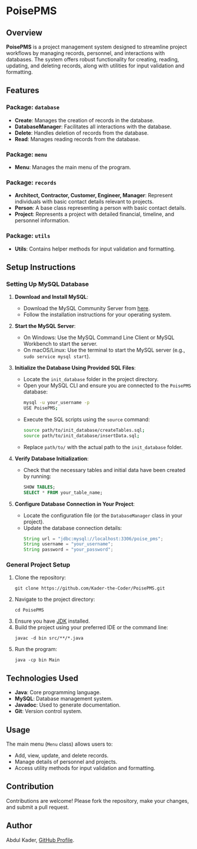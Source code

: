 # PoisePMS

## Overview
**PoisePMS** is a project management system designed to streamline project workflows by managing records, personnel, and interactions with databases. The system offers robust functionality for creating, reading, updating, and deleting records, along with utilities for input validation and formatting.

## Features
### Package: `database`
- **Create**: Manages the creation of records in the database.
- **DatabaseManager**: Facilitates all interactions with the database.
- **Delete**: Handles deletion of records from the database.
- **Read**: Manages reading records from the database.

### Package: `menu`
- **Menu**: Manages the main menu of the program.

### Package: `records`
- **Architect, Contractor, Customer, Engineer, Manager**: Represent individuals with basic contact details relevant to projects.
- **Person**: A base class representing a person with basic contact details.
- **Project**: Represents a project with detailed financial, timeline, and personnel information.

### Package: `utils`
- **Utils**: Contains helper methods for input validation and formatting.

## Setup Instructions

### Setting Up MySQL Database
1. **Download and Install MySQL**:
    - Download the MySQL Community Server from [here](https://dev.mysql.com/downloads/mysql/).
    - Follow the installation instructions for your operating system.

2. **Start the MySQL Server**:
    - On Windows: Use the MySQL Command Line Client or MySQL Workbench to start the server.
    - On macOS/Linux: Use the terminal to start the MySQL server (e.g., `sudo service mysql start`).

3. **Initialize the Database Using Provided SQL Files**:
   - Locate the `init_database` folder in the project directory.
   - Open your MySQL CLI and ensure you are connected to the `PoisePMS` database:
     ```bash
     mysql -u your_username -p
     USE PoisePMS;
     ```
   - Execute the SQL scripts using the `source` command:
     ```bash
     source path/to/init_database/createTables.sql;
     source path/to/init_database/insertData.sql;
     ```
   - Replace `path/to/` with the actual path to the `init_database` folder.

4. **Verify Database Initialization**:
    - Check that the necessary tables and initial data have been created by running:
      ```sql
      SHOW TABLES;
      SELECT * FROM your_table_name;
      ```

5. **Configure Database Connection in Your Project**:
    - Locate the configuration file (or the `DatabaseManager` class in your project).
    - Update the database connection details:
      ```java
      String url = "jdbc:mysql://localhost:3306/poise_pms";
      String username = "your_username";
      String password = "your_password";
      ```

### General Project Setup
1. Clone the repository:
   ```
   git clone https://github.com/Kader-the-Coder/PoisePMS.git
   ```
2. Navigate to the project directory:
   ```
   cd PoisePMS
   ```
3. Ensure you have [JDK](https://www.oracle.com/java/technologies/javase-downloads.html) installed.
4. Build the project using your preferred IDE or the command line:
   ```
   javac -d bin src/**/*.java
   ```
5. Run the program:
   ```
   java -cp bin Main
   ```

## Technologies Used
- **Java**: Core programming language.
- **MySQL**: Database management system.
- **Javadoc**: Used to generate documentation.
- **Git**: Version control system.

## Usage
The main menu (`Menu` class) allows users to:
- Add, view, update, and delete records.
- Manage details of personnel and projects.
- Access utility methods for input validation and formatting.

## Contribution
Contributions are welcome! Please fork the repository, make your changes, and submit a pull request.

## Author
Abdul Kader, [GitHub Profile](https://github.com/Kader-the-Coder).